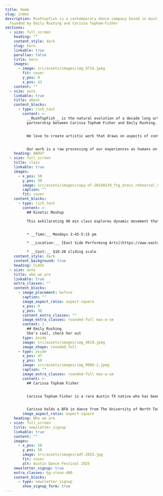 ```yaml
---
title: Home
slug: index
description: Rushtopfish is a contemporary dance company based in Austin, Texas
  founded by Emily Rushing and Carissa Topham-Fisher
sections:
  - size: full_screen
    heading: ""
    content_style: dark
    slug: hero
    linkable: true
    parallax: false
    title: hero
    images:
      - image: src/assets/images/img_9716.jpeg
        fit: cover
        y_pos: 0
        x_pos: 43
    content: ""
  - size: auto
    linkable: true
    title: about
    content_blocks:
      - type: rich_text
        content: >-
          __RushTopFish__ is the natural evolution of a decade long artistic
          partnership between Carissa Topham Fisher and Emily Rushing.


          We love to create artistic work that draws on aspects of contemporary, modern dance techniques as well as abstracted physical theatre. We provide performance opportunities for local artists as well as offering weekly dance training for dance professionals.


          Our work is a raw processing of our experiences as humans on this planet. Through movement we aim to explore and illuminate the full spectrum of what it means to be alive. We believe that dance isn’t only about performance but it’s about connection, and having shared moments of joy, sorrow, laughter and absurdity with our audiences, collaborators and community.
    heading: ABOUT
  - size: full_screen
    title: class
    linkable: true
    images:
      - x_pos: 50
        y_pos: 50
        image: src/assets/images/copy-of-20240229_fng_dress_rehearsal_dance_faculty_n_guest-artist_concert_db203305-2.jpeg
        caption: ""
        fit: cover
    content_blocks:
      - type: rich_text
        content: >-
          ## Kinetic Mashup

          This exhilarating 90 min class explores dynamic movement that challenges strength and endurance. Using everything from quick, quirky, gestural and pedestrian to luscious, full body integrated movement. We explore boundaries both physically and artistically while keeping a playful approach. Plan to work on technique, rhythm and musicality, as well as elements of physical theatre. Come mash with us!


          * __Time:__ Mondays 3:45-5:15 pm

          * __Location:__ [East Side Performing Arts](https://www.eastsideperformingarts.com/)

          * __Cost:__ $10-20 sliding scale
    content_style: dark
    content_background: true
    heading: CLASS
  - size: auto
    title: who_we_are
    linkable: true
    extra_classes: ""
    content_blocks:
      - image_placement: before
        caption: ""
        image_aspect_ratio: aspect-square
        x_pos: 0
        y_pos: 38
        content_extra_classes: ""
        image_extra_classes: rounded-full max-w-sm
        content: |-
          ## Emily Rushing
          She's cool, check her out
        type: aside
        image: src/assets/images/img_4819.jpeg
        image_shape: rounded_full
      - type: aside
        x_pos: 47
        y_pos: 50
        image: src/assets/images/img_9986-2.jpeg
        caption: ""
        image_extra_classes: rounded-full max-w-sm
        content: >-
          ## Carissa Topham Fisher


          Carissa Topham Fisher is a rare Austin TX native who has been dancing professionally around town since graduating from college in 2010. She was hired right away by the Kathy Dunn Hamrick dance company who she still performs and collaborates with to this day. During her time with KDH she had the pleasure of performing numerous works by KDH herself as well as collaborating and choreographing in select shows where company members were asked to contribute. She is currently performing KDH work by new artistic director Alyson Dolan, and loving every second of being in the studio. In addition to KDH she has performed work by Darla Johnson, BLiPSWiTCH and has collaborated on a great many pieces with Emily Rushing. Alongside Emily Rushing she has choreographed work that has been seen at Austin Dance Festival, Dance Carousel, Small Plates Dance Festival, Austin Community College as well as producing SMORG a dance show where they created several small duets and invited other local dance makers to show work. Carissa continues to deepen her practice by teaching dance class for Austin dance lovers and professionals (RushTopFish-Kinetic Mashup) as well continues to take weekly class to keep both her body and creative mind fresh. Carissa's movement and teaching style draws on contemporary/release techniques with a focus on athleticism and musicality, and she values being curious and open to the senses in class, rehearsal and performance. She loves getting lost in the creative process and aims to create and perform in a way that leaves audience feeling viscerally connected to the work. In addition to choreographing dance works, Carissa is a painter (under the name CarLeigh Artworks), she creates sound scores for many of the RushTopFish works by layering sounds, textures and music, and is on the KDH costume team and helps design and shop for all KDH Dance costumes alongside Cara Cook.


          Carissa holds a BFA in dance from The University of North Texas, a pilates teacher certification through STOTT Pilates. In addition to her career in dance she is also a dedicated Pilates teacher and mother.
        image_aspect_ratio: aspect-square
    heading: Who we are
  - size: full_screen
    title: newsletter_signup
    linkable: true
    content: ""
    images:
      - x_pos: 50
        y_pos: 50
        image: src/assets/images/adf-2025.jpg
        fit: cover
        alt: Austin Dance Festival 2025
    newsletter_signup: true
    extra_classes: bg-stone-400
    content_blocks:
      - type: newsletter_signup
        show_signup_form: true
---
```

